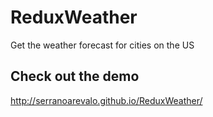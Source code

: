 # ReduxWeather

Get the weather forecast for cities on the US

## Check out the demo

http://serranoarevalo.github.io/ReduxWeather/
